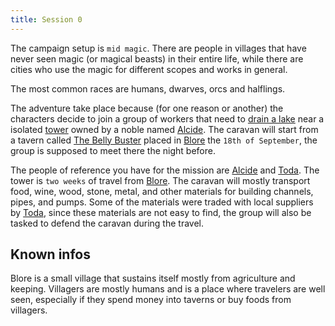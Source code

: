 ```yaml
---
title: Session 0
---
```


The campaign setup is `mid magic`. There are people in villages that have never seen magic (or magical beasts) in their entire life, while there are cities who use the magic for different scopes and works in general.

The most common races are humans, dwarves, orcs and halflings.

The adventure take place because (for one reason or another) the characters decide to join a group of workers that need to [drain a lake](/procedures/drain-a-lake) near a isolated [tower](/places/tower) owned by a noble named [Alcide](/npc/alcide). The caravan will start from a tavern called [The Belly Buster](/places/blore/#the-belly-buster) placed in [Blore](/places/blore) the `18th of September`, the group is supposed to meet there the night before.

The people of reference you have for the mission are [Alcide](/npc/alcide) and [Toda](/places/blore#toda). The tower is `two weeks` of travel from [Blore](/places/blore). The caravan will mostly transport food, wine, wood, stone, metal, and other materials for building channels, pipes, and pumps. Some of the materials were traded with local suppliers by [Toda](/places/blore#toda), since these materials are not easy to find, the group will also be tasked to defend the caravan during the travel.

## Known infos

Blore is a small village that sustains itself mostly from agriculture and keeping. Villagers are mostly humans and is a place where travelers are well seen, especially if they spend money into taverns or buy foods from villagers.

